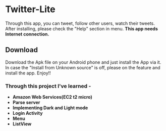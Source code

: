 # Twitter-Lite
Through this app, you can tweet, follow other users, watch their tweets. After installing, please check the "Help" section in menu. **This app needs Internet connection.**
## Download
Download the Apk file on your Android phone and just install the App via it. In case the "Install from Unknown source" is off, please on the feature and install the app. Enjoy!!

### Through this project I've learned -
* **Amazon Web Services(EC2 t2 micro)**
* **Parse server**
* **Implementing Dark and Light mode**
* **Login Activity**
* **Menu**
* **ListView**
